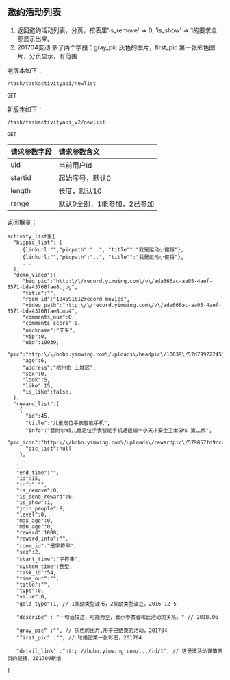 ## 邀约活动列表

1. 返回邀约活动列表，分页，按表里'is_remove' => 0, 'is_show' => 1的要求全部显示出来。
1. 201704变动 多了两个字段：gray_pic 灰色的图片，first_pic 第一张彩色图片，分页显示，有范围

老版本如下：
~~~
/task/taskactivityapi/newlist
~~~
~~~
GET
~~~

新版本如下：
~~~
/task/taskactivityapi_v2/newlist
~~~
~~~
GET
~~~


| 请求参数字段        | 请求参数含义  |
| -------- |:------|
|uid         |  当前用户id|
|startid         |  起始序号，默认0|
|length         |  长度，默认10|
|range         |  默认0全部，1能参加，2已参加|


返回概览：   
~~~
activity_list里{
  "bigpic_list": [
     {linkurl:"","picpath":"..", "title"":"我是运动小健将"},
     {linkurl:"","picpath":"..", "title"":"我是运动小健将"},
     ...
  ],
  "demo_video":{
     "big_pic":"http:\/\/record.yimwing.com\/v\/ada666ac-aa05-4aef-8571-bda43768fae8.jpg",
     "title":"",
     "room_id":"104591612record_movies",
     "video_path":"http:\/\/record.yimwing.com\/v\/ada666ac-aa05-4aef-8571-bda43768fae8.mp4",
     "comments_num":0,
     "comments_score":0,
     "nickname":"艾米",
     "vip":0,
     "uid":10039,
     "pic":"http:\/\/bobo.yimwing.com\/uploads\/headpic\/10039\/57d7992224552.jpg",
     "age":6,
     "address":"杭州市 上城区",
     "sex":0,
     "look":5,
     "like":15,
     "is_like":false, 
  },
  "reward_list":[
    {
      "id":45,
      "title":"儿童定位手表智能手机",
      "info":"普耐尔W5儿童定位手表智能手机通话插卡小天才安全卫士GPS 第二代",
      "pic_icon":"http:\/\/bobo.yimwing.com\/uploads\/rewardpic\/579857fd9cc4c.jpg",
      "pic_list":null
    },
    ...
   ],
   "end_time":"",
   "id":15,
   "info":"",
   "is_remove":0,
   "is_send_reward":0,
   "is_show":1,
   "join_people":8,
   "level":0,
   "max_age":0,
   "min_age":0,
   "reward":1000,
   "reward_info":"",
   "room_id":"是字符串",
   "sex":2,
   "start_time":"字符串",
   "system_time":整型,
   "task_id":54,
   "time_out":"",
   "title":"",
   "type":0,
   "value":0,
   "gold_type":1, // 1奖励类型波币，2奖励类型波豆。2016 12 5
   
   "describe" : "一句话描述，可能为空，表示参赛者和此活动的关系。" // 2018.06
   
   "gray_pic" :"", // 灰色的图片,用于已结束的活动，201704
   "first_pic" :"", // 轮播图第一张彩图，201704
   
   "detail_link" :"http://bobo.yimwing.com/.../id/1", // 这是该活动详情网页的链接，201709新增
   
}
~~~








